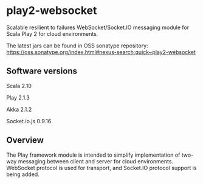 play2-websocket
===============
Scalable resilient to failures WebSocket/Socket.IO messaging module for Scala Play 2 for cloud environments.

The latest jars can be found in OSS sonatype repository: https://oss.sonatype.org/index.html#nexus-search;quick~play2-websocket

Software versions
-----------------
Scala 2.10

Play 2.1.3

Akka 2.1.2

Socket.io.js 0.9.16

Overview
-----------------
The Play framework module is intended to simplify implementation of two-way messaging between client and server for cloud environments. WebSocket protocol is used for transport, and Socket.IO protocol support is being added.

